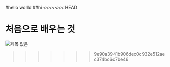 #hello world
##hi
<<<<<<< HEAD

처음으로 배우는 것
=======
![제목 없음](https://user-images.githubusercontent.com/125548154/228423717-08301dd8-5918-4711-bff9-ff21b2aae5d3.png)
>>>>>>> 9e90a3941b906dec0c932e512aec374bc6c7be46
